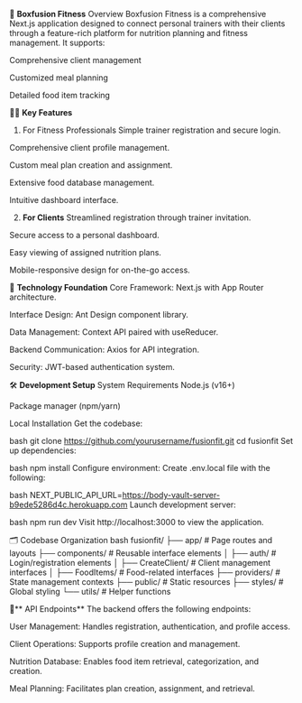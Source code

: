 🌟 **Boxfusion Fitness**
Overview
Boxfusion Fitness is a comprehensive Next.js application designed to connect personal trainers with their clients through a feature-rich platform for nutrition planning and fitness management. It supports:

Comprehensive client management

Customized meal planning

Detailed food item tracking

🏋️‍♂️ **Key Features**
1. For Fitness Professionals
Simple trainer registration and secure login.

Comprehensive client profile management.

Custom meal plan creation and assignment.

Extensive food database management.

Intuitive dashboard interface.

2. **For Clients**
Streamlined registration through trainer invitation.

Secure access to a personal dashboard.

Easy viewing of assigned nutrition plans.

Mobile-responsive design for on-the-go access.



🧱 **Technology Foundation**
Core Framework: Next.js with App Router architecture.

Interface Design: Ant Design component library.

Data Management: Context API paired with useReducer.

Backend Communication: Axios for API integration.

Security: JWT-based authentication system.



🛠️ **Development Setup**
System Requirements
Node.js (v16+)

Package manager (npm/yarn)

Local Installation
Get the codebase:

bash
git clone https://github.com/yourusername/fusionfit.git
cd fusionfit
Set up dependencies:

bash
npm install
Configure environment: Create .env.local file with the following:

bash
NEXT_PUBLIC_API_URL=https://body-vault-server-b9ede5286d4c.herokuapp.com
Launch development server:

bash
npm run dev
Visit http://localhost:3000 to view the application.



🗂️ Codebase Organization
bash
fusionfit/
├── app/                 # Page routes and layouts
├── components/          # Reusable interface elements
│   ├── auth/            # Login/registration elements
│   ├── CreateClient/    # Client management interfaces
│   ├── FoodItems/       # Food-related interfaces
├── providers/           # State management contexts
├── public/              # Static resources
├── styles/              # Global styling
└── utils/               # Helper functions



🔗** API Endpoints**
The backend offers the following endpoints:

User Management: Handles registration, authentication, and profile access.

Client Operations: Supports profile creation and management.

Nutrition Database: Enables food item retrieval, categorization, and creation.

Meal Planning: Facilitates plan creation, assignment, and retrieval.
